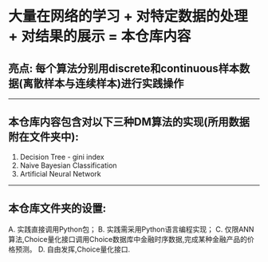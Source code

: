 # 大量在网络的学习 + 对特定数据的处理 + 对结果的展示 = 本仓库内容
## 亮点: 每个算法分别用discrete和continuous样本数据(离散样本与连续样本)进行实践操作
--- 
## 本仓库内容包含对以下三种DM算法的实现(所用数据附在文件夹中):
1. Decision Tree - gini index
2. Naive Bayesian Classification
3. Artificial Neural Network 
---
## 本仓库文件夹的设置:
A. 实践直接调用Python包；
B. 实践需采用Python语言编程实现；
C. 仅限ANN算法,Choice量化接口调用Choice数据库中金融时序数据,完成某种金融产品的价格预测。
D. 自由发挥,Choice量化接口.
